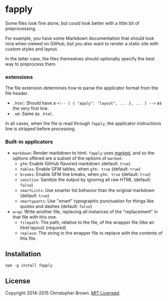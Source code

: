# fapply

Some files look fine alone, but could look better with a little bit of preprocessing.

For example, you have some Markdown documentation that should look nice when viewed on GitHub, but you also want to render a static site with custom styles and layout.

In the latter case, the files themselves should optionally specify the best way to preprocess them.

### extensions

The file extension determines how to parse the applicator format from the file header.

* `.html`: Should have a `<!-- [ { "apply": "layout", ... }, ... ] -->` as the very first line.
* `.md`: Same as `.html`.

In all cases, when the file is read through `fapply`, the applicator instructions line is stripped before processing.


### Built-in applicators

* `markdown`: Render markdown to html. `fapply` uses [marked](https://github.com/chjj/marked), and so the options offered are a subset of the options of `marked`:
  - `gfm`: Enable GitHub flavored markdown (default: `true`)
  - `tables`: Enable GFM tables, when `gfm: true` (default: `true`)
  - `breaks`: Enable GFM line breaks, when `gfm: true` (default: `true`)
  - `sanitize`: Sanitize the output by ignoring all raw HTML (default: `false`)
  - `smartLists`: Use smarter list behavior than the original markdown (default: `true`)
  - `smartypants`: Use "smart" typographic punctuation for things like quotes and dashes (default: `false`)
* `wrap`: Write another file, replacing all instances of the "replacement" in that file with this one.
  - `filepath`: The path, relative to the file, of the wrapper file (like an html layout) (required)
  - `replace`: The string in the wrapper file to replace with the contents of this file.


## Installation

    npm -g install fapply


## License

Copyright 2014-2015 Christopher Brown. [MIT Licensed](http://chbrown.github.io/licenses/MIT/#2014-2015).
